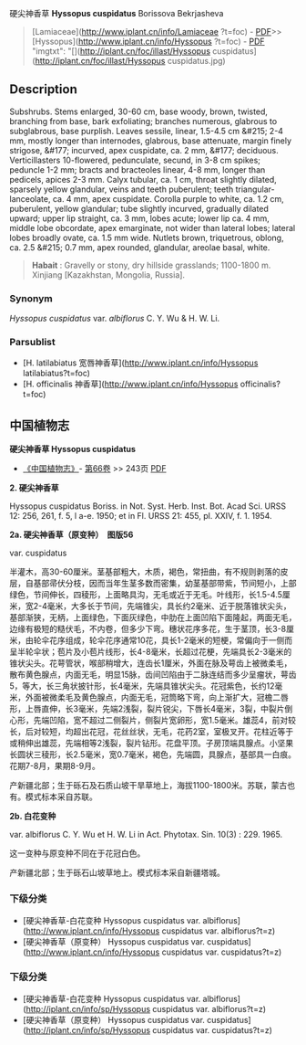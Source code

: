 硬尖神香草 **Hyssopus cuspidatus** Borissova Bekrjasheva

> [Lamiaceae](http://www.iplant.cn/info/Lamiaceae ?t=foc) - [PDF](http://iplant.cn/foc/pdf/Lamiaceae.pdf)>>[Hyssopus](http://www.iplant.cn/info/Hyssopus ?t=foc) - [PDF](http://www.iplant.cn/foc/pdf/Hyssopus.pdf)
  "imgtxt": "[](http://iplant.cn/foc/illast/Hyssopus cuspidatus](http://iplant.cn/foc/illast/Hyssopus cuspidatus.jpg)

## Description

Subshrubs. Stems enlarged, 30-60 cm, base woody, brown, twisted, branching from base, bark exfoliating; branches numerous, glabrous to subglabrous, base purplish. Leaves sessile, linear, 1.5-4.5 cm &amp;#215; 2-4 mm, mostly longer than internodes, glabrous, base attenuate, margin finely strigose, &amp;#177; incurved, apex cuspidate, ca. 2 mm, &amp;#177; deciduous. Verticillasters 10-flowered, pedunculate, secund, in 3-8 cm spikes; peduncle 1-2 mm; bracts and bracteoles linear, 4-8 mm, longer than pedicels, apices 2-3 mm. Calyx tubular, ca. 1 cm, throat slightly dilated, sparsely yellow glandular, veins and teeth puberulent; teeth triangular-lanceolate, ca. 4 mm, apex cuspidate. Corolla purple to white, ca. 1.2 cm, puberulent, yellow glandular; tube slightly incurved, gradually dilated upward; upper lip straight, ca. 3 mm, lobes acute; lower lip ca. 4 mm, middle lobe obcordate, apex emarginate, not wider than lateral lobes; lateral lobes broadly ovate, ca. 1.5 mm wide. Nutlets brown, triquetrous, oblong, ca. 2.5 &amp;#215; 0.7 mm, apex rounded, glandular, areolae basal, white.

> **Habait** : 
> Gravelly or stony, dry hillside grasslands; 1100-1800 m. Xinjiang [Kazakhstan, Mongolia, Russia].

### Synonym
*Hyssopus cuspidatus* var. *albiflorus* C. Y. Wu & H. W. Li.

### Parsublist

* [H.  latilabiatus  宽唇神香草](http://www.iplant.cn/info/Hyssopus latilabiatus?t=foc)
* [H.  officinalis  神香草](http://www.iplant.cn/info/Hyssopus officinalis?t=foc)

## 中国植物志

**硬尖神香草 Hyssopus cuspidatus**

* [《中国植物志》](http://www.iplant.cn/frps)- [第66卷](http://www.iplant.cn/frps/vol/66) >> 243页 [PDF](http://www.iplant.cn/frps/pdf/66/243a.PDF)

**2. 硬尖神香草**

Hyssopus cuspidatus Boriss. in Not. Syst. Herb. Inst. Bot. Acad Sci. URSS 12: 256, 261, f. 5, l a-e. 1950; et in Fl. URSS 21: 455, pl. XXIV, f. 1. 1954.

**2a. 硬尖神香草（原变种）　图版56**

var. cuspidatus

半灌木，高30-60厘米。茎基部粗大，木质，褐色，常扭曲，有不规则剥落的皮层，自基部帚伏分枝，因而当年生茎多数而密集，幼茎基部带紫，节间短小，上部绿色，节间伸长，四稜形，上面略具沟，无毛或近于无毛。叶线形，长1.5-4.5厘米，宽2-4毫米，大多长于节间，先端锥尖，具长约2毫米、近于脱落锥状尖头，基部渐狭，无柄，上面绿色，下面灰绿色，中肋在上面凹陷下面隆起，两面无毛，边缘有极短的糙伏毛，不内卷，但多少下弯。穗状花序多花，生于茎顶，长3-8厘米，由轮伞花序组成，轮伞花序通常10花，具长1-2毫米的短梗，常偏向于一侧而呈半轮伞状；苞片及小苞片线形，长4-8毫米，长超过花梗，先端具长2-3毫米的锥状尖头。花萼管状，喉部稍增大，连齿长1厘米，外面在脉及萼齿上被微柔毛，散布黄色腺点，内面无毛，明显15脉，齿间凹陷由于二脉连结而多少呈瘤状，萼齿5，等大，长三角状披针形，长4毫米，先端具锥状尖头。花冠紫色，长约12毫米，外面被微柔毛及黄色腺点，内面无毛，冠筒略下弯，向上渐扩大，冠檐二唇形，上唇直伸，长3毫米，先端2浅裂，裂片锐尖，下唇长4毫米，3裂，中裂片倒心形，先端凹陷，宽不超过二侧裂片，侧裂片宽卵形，宽1.5毫米。雄蕊4，前对较长，后对较短，均超出花冠，花丝丝状，无毛，花药2室，室极叉开。花柱近等于或稍伸出雄蕊，先端相等2浅裂，裂片钻形。花盘平顶。子房顶端具腺点。小坚果长圆状三稜形，长2.5毫米，宽0.7毫米，褐色，先端圆，具腺点，基部具一白痕。花期7-8月，果期8-9月。

产新疆北部；生于砾石及石质山坡干旱草地上，海拔1100-1800米。苏联，蒙古也有。模式标本采自苏联。

**2b. 白花变种**

var. albiflorus C. Y. Wu et H. W. Li in Act. Phytotax. Sin. 10(3) : 229. 1965.

这一变种与原变种不同在于花冠白色。

产新疆北部；生于砾石山坡草地上。模式标本采自新疆塔城。

### 下级分类
* [硬尖神香草-白花变种  Hyssopus cuspidatus var. albiflorus](http://www.iplant.cn/info/Hyssopus cuspidatus var. albiflorus?t=z)
* [硬尖神香草（原变种）  Hyssopus cuspidatus var. cuspidatus](http://www.iplant.cn/info/Hyssopus cuspidatus var. cuspidatus?t=z)

### 下级分类
* [硬尖神香草-白花变种  Hyssopus cuspidatus var. albiflorus](http://iplant.cn/info/sp/Hyssopus cuspidatus var. albiflorus?t=z)
* [硬尖神香草（原变种）  Hyssopus cuspidatus var. cuspidatus](http://iplant.cn/info/sp/Hyssopus cuspidatus var. cuspidatus?t=z)
